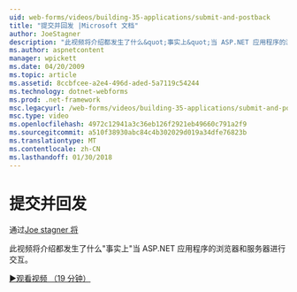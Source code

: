```yaml
---
uid: web-forms/videos/building-35-applications/submit-and-postback
title: "提交并回发 |Microsoft 文档"
author: JoeStagner
description: "此视频将介绍都发生了什么&quot;事实上&quot;当 ASP.NET 应用程序的浏览器和服务器进行交互。"
ms.author: aspnetcontent
manager: wpickett
ms.date: 04/20/2009
ms.topic: article
ms.assetid: 8ccbfcee-a2e4-496d-aded-5a7119c54244
ms.technology: dotnet-webforms
ms.prod: .net-framework
msc.legacyurl: /web-forms/videos/building-35-applications/submit-and-postback
msc.type: video
ms.openlocfilehash: 4972c12941a3c36eb126f2921eb49660c791a2f9
ms.sourcegitcommit: a510f38930abc84c4b302029d019a34dfe76823b
ms.translationtype: MT
ms.contentlocale: zh-CN
ms.lasthandoff: 01/30/2018
---
```

<a name="submit-and-postback"></a>提交并回发
====================
通过[Joe stagner 将](https://github.com/JoeStagner)

此视频将介绍都发生了什么&quot;事实上&quot;当 ASP.NET 应用程序的浏览器和服务器进行交互。

[&#9654;观看视频 （19 分钟）](https://channel9.msdn.com/Blogs/ASP-NET-Site-Videos/submit-and-postback)
